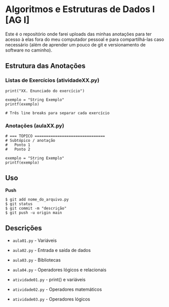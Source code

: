 # Algoritmos e Estruturas de Dados I [AG I]

Este é o repositório onde farei uploads das minhas anotações para ter acesso à elas fora do meu computador pessoal e para compartilhá-las caso necessário (além de aprender um pouco de git e versionamento de software no caminho).

## Estrutura das Anotações

### Listas de Exercícios (atividadeXX.py) 

	print("XX. Enunciado do exercício")

	exemplo = "String Exemplo"
	printf(exemplo)

	# Três line breaks para separar cada exercício 

### Anotações (aulaXX.py)

	# === TÓPICO ===============================
	# Subtópico / anotação
	# 	Ponto 1
	# 	Ponto 2

	exemplo = "String Exemplo"
	printf(exemplo)

## Uso

**Push**

	$ git add nome_do_arquivo.py
	$ git status 
	$ git commit -m "descrição" 
	$ git push -u origin main


## Descrições

- `aula01.py` - Variáveis
- `aula02.py` - Entrada e saída de dados
- `aula03.py` - Bibliotecas
- `aula04.py` - Operadores lógicos e relacionais

- `atividade01.py` - print() e variáveis
- `atividade02.py` - Operadores matemáticos
- `atividade03.py` - Operadores lógicos
